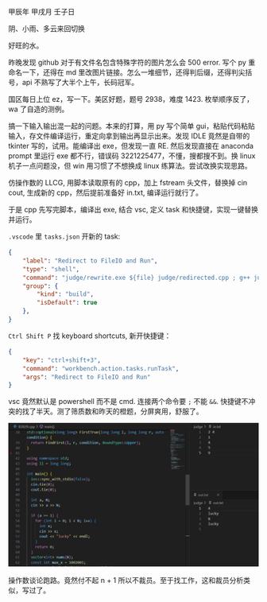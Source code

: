 甲辰年 甲戌月 壬子日

阴、小雨、多云来回切换

好旺的水。

昨晚发现 github 对于有文件名包含特殊字符的图片怎么会 500 error. 写个 py 重命名一下，还得在 md 里改图片链接。怎么一堆细节，还得判后缀，还得判尖括号，api 不熟写了大半个上午，长码冠军。

国区每日上位 ez，写一下。美区好题，题号 2938，难度 1423. 枚举顺序反了，wa 了自造的测例。

搞一下输入输出混一起的问题。本来的打算，用 py 写个简单 gui，粘贴代码粘贴输入，存文件编译运行，重定向拿到输出再显示出来。发现 IDLE 竟然是自带的 tkinter 写的，试用。能编译出 exe，但发现一直 RE. 然后发现直接在 anaconda prompt 里运行 exe 都不行，错误码 3221225477，不懂，搜都搜不到。换 linux 机子一点问题没，但 win 用习惯了不想换成 linux 练算法。尝试改换实现思路。

仿操作数的 LLCG, 用脚本读取原有的 cpp，加上 fstream 头文件，替换掉 cin cout, 生成新的 cpp，然后提前准备好 in.txt, 编译运行就行了。

于是 cpp 先写完脚本，编译出 exe, 结合 vsc, 定义 task 和快捷键，实现一键替换并运行。

`.vscode` 里 `tasks.json` 开新的 task:
```json
{
    "label": "Redirect to FileIO and Run",
    "type": "shell",
    "command": "judge/rewrite.exe ${file} judge/redirected.cpp ; g++ judge/redirected.cpp -std=c++23 -O2 -o judge/redirected.exe ; cd ./judge ; ./redirected.exe",
    "group": {
        "kind": "build",
        "isDefault": true
    },
}
```

`Ctrl Shift P` 找 keyboard shortcuts, 新开快捷键：
```json
{
    "key": "ctrl+shift+3",
    "command": "workbench.action.tasks.runTask",
    "args": "Redirect to FileIO and Run"
}
```

vsc 竟然默认是 powershell 而不是 cmd. 连接两个命令要 `;` 不能 `&&`. 快捷键不冲突的找了半天。测了筛质数和昨天的橙题，分屏爽用，舒服了。

![alt text](image.png)

操作数谈论跑路。竟然付不起 n + 1 所以不裁员。至于找工作，这和裁员分析类似，写过了。